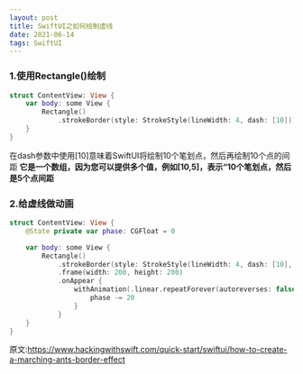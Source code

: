```yaml
---
layout: post
title: SwiftUI之如何绘制虚线
date: 2021-06-14
tags: SwiftUI
---
```


### 1.使用Rectangle()绘制
```swift
struct ContentView: View {
    var body: some View {
        Rectangle()
            .strokeBorder(style: StrokeStyle(lineWidth: 4, dash: [10]))
    }
}
```
在dash参数中使用[10]意味着SwiftUI将绘制10个笔划点，然后再绘制10个点的间距
**它是一个数组，因为您可以提供多个值，例如[10,5]，表示“10个笔划点，然后是5个点间距**

### 2.给虚线做动画
```swift
struct ContentView: View {
    @State private var phase: CGFloat = 0

    var body: some View {
        Rectangle()
            .strokeBorder(style: StrokeStyle(lineWidth: 4, dash: [10], dashPhase: phase))
            .frame(width: 200, height: 200)
            .onAppear {
                withAnimation(.linear.repeatForever(autoreverses: false)) {
                    phase -= 20
                }
            }
    }
}
```

原文:https://www.hackingwithswift.com/quick-start/swiftui/how-to-create-a-marching-ants-border-effect

